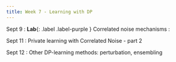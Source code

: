 ```yaml
---
title: Week 7 - Learning with DP
---
```



Sept 9
: **Lab**{: .label .label-purple } Correlated noise mechanisms
    : 


Sept 11
: Private learning with Correlated Noise - part 2

Sept 12
: Other DP-learning methods: perturbation, ensembling
